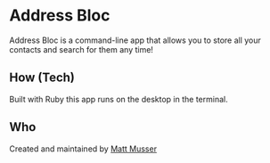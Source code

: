 # Address Bloc

Address Bloc is a command-line app that allows you to store all your contacts 
and search for them any time!

## How (Tech)

Built with Ruby this app runs on the desktop in the terminal.

## Who

Created and maintained by [Matt Musser](http://www.github.com/mattMusser)
